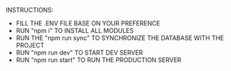 INSTRUCTIONS:

- FILL THE .ENV FILE BASE ON YOUR PREFERENCE
- RUN "npm i" TO INSTALL ALL MODULES
- RUN THE "npm run sync" TO SYNCHRONIZE THE DATABASE WITH THE PROJECT
- RUN "npm run dev" TO START DEV SERVER
- RUN "npm run start" TO RUN THE PRODUCTION SERVER

